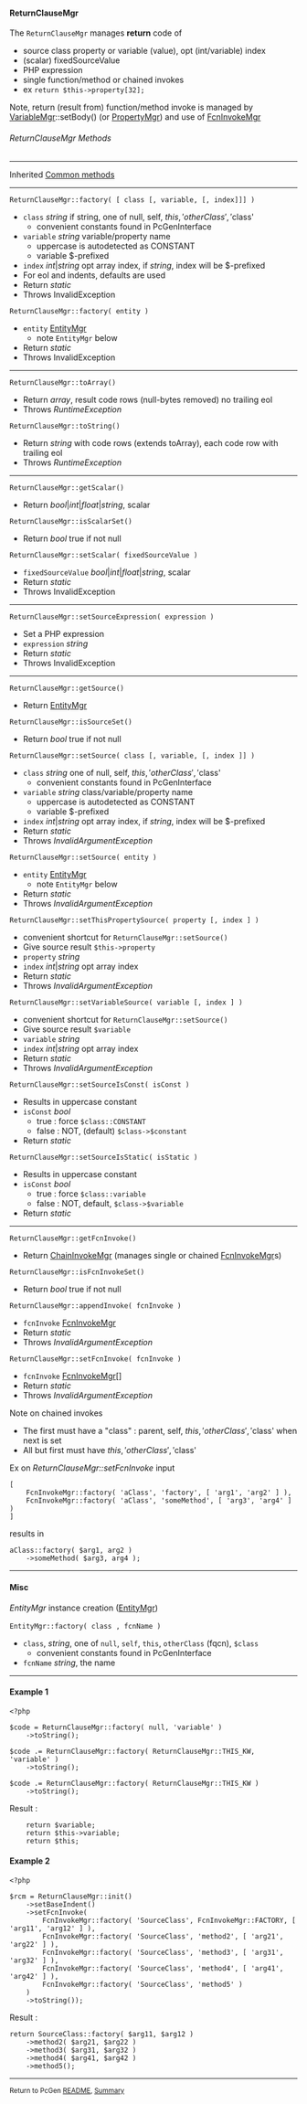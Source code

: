 [comment]: # (This file is part of PcGen, PHP Code Generation support package. Copyright 2020 Kjell-Inge Gustafsson, kigkonsult, All rights reserved, licence GPL 3.0)

#### ReturnClauseMgr

The ```ReturnClauseMgr``` manages **return** code of 
* source class property or variable (value), opt (int/variable) index
* (scalar) fixedSourceValue
* PHP expression
* single function/method or chained invokes
* ex ```return $this->property[32];```

Note, return (result from) function/method invoke is managed by [VariableMgr]::setBody() (or [PropertyMgr]) and use of [FcnInvokeMgr]

###### ReturnClauseMgr Methods

---
Inherited [Common methods]

---

```ReturnClauseMgr::factory( [ class [, variable, [, index]]] )```
* ```class``` _string_ if string, one of null, self, $this, 'otherClass', '$class'
  * convenient constants found in PcGenInterface 
* ```variable``` _string_ variable/property name
  * uppercase is autodetected as CONSTANT
  * variable $-prefixed
* ```index```  _int_|_string_ opt array index, if _string_, index will be $-prefixed 
* For eol and indents, defaults are used
* Return _static_
* Throws InvalidException

```ReturnClauseMgr::factory( entity )```
* ```entity``` [EntityMgr]
  *  note ```EntityMgr``` below
* Return _static_
* Throws InvalidException
---

```ReturnClauseMgr::toArray()```
* Return _array_, result code rows (null-bytes removed) no trailing eol
* Throws _RuntimeException_

```ReturnClauseMgr::toString()```
* Return _string_ with code rows (extends toArray), each code row with trailing eol
* Throws _RuntimeException_
---

```ReturnClauseMgr::getScalar()```
* Return _bool_|_int_|_float_|_string_, scalar

```ReturnClauseMgr::isScalarSet()```
* Return _bool_ true if not null

```ReturnClauseMgr::setScalar( fixedSourceValue )```
* ```fixedSourceValue``` _bool_|_int_|_float_|_string_, scalar
* Return _static_
* Throws InvalidException
---

```ReturnClauseMgr::setSourceExpression( expression )```
* Set a PHP expression
* ```expression``` _string_
* Return _static_
* Throws InvalidException
---

```ReturnClauseMgr::getSource()```
* Return [EntityMgr]

```ReturnClauseMgr::isSourceSet()```
* Return _bool_ true if not null

```ReturnClauseMgr::setSource( class [, variable, [, index ]] )```
* ```class``` _string_ one of null, self, $this, 'otherClass', '$class'
  * convenient constants found in PcGenInterface 
* ```variable``` _string_ class/variable/property name
  * uppercase is autodetected as CONSTANT
  * variable $-prefixed
* ```index```  _int_|_string_ opt array index, if _string_, index will be $-prefixed 
* Return _static_
* Throws _InvalidArgumentException_

```ReturnClauseMgr::setSource( entity )```
* ```entity``` [EntityMgr]
  *  note ```EntityMgr``` below
* Return _static_
* Throws _InvalidArgumentException_

```ReturnClauseMgr::setThisPropertySource( property [, index ] )```
* convenient shortcut for ```ReturnClauseMgr::setSource()```
* Give source result ```$this->property```
* ```property``` _string_
* ```index```  _int_|_string_ opt array index
* Return _static_
* Throws _InvalidArgumentException_

```ReturnClauseMgr::setVariableSource( variable [, index ] )```
* convenient shortcut for ```ReturnClauseMgr::setSource()```
* Give source result ```$variable```
* ```variable``` _string_
* ```index```  _int_|_string_ opt array index
* Return _static_
* Throws _InvalidArgumentException_

```ReturnClauseMgr::setSourceIsConst( isConst )```
 * Results in uppercase constant
* ```isConst``` _bool_
  * true : force ```$class::CONSTANT```
  * false : NOT, (default) ```$class->$constant``` 
* Return _static_


```ReturnClauseMgr::setSourceIsStatic( isStatic )```
 * Results in uppercase constant
* ```isConst``` _bool_
  * true : force ```$class::variable```
  * false : NOT, default, ```$class->$variable``` 
* Return _static_
---

```ReturnClauseMgr::getFcnInvoke()```
* Return [ChainInvokeMgr] (manages single or chained [FcnInvokeMgr]s)

```ReturnClauseMgr::isFcnInvokeSet()```
* Return _bool_ true if not null

```ReturnClauseMgr::appendInvoke( fcnInvoke )```
* ```fcnInvoke``` [FcnInvokeMgr]
* Return _static_
* Throws _InvalidArgumentException_

```ReturnClauseMgr::setFcnInvoke( fcnInvoke )```
* ```fcnInvoke``` [FcnInvokeMgr]\[]
* Return _static_
* Throws _InvalidArgumentException_

Note on chained invokes
* The first must have a "class" : parent, self, $this, 'otherClass', '$class' when next is set
* All but first must have $this, 'otherClass', '$class'

Ex on _ReturnClauseMgr::setFcnInvoke_ input
```
[
    FcnInvokeMgr::factory( 'aClass', 'factory', [ 'arg1', 'arg2' ] ),
    FcnInvokeMgr::factory( 'aClass', 'someMethod', [ 'arg3', 'arg4' ] )
]
``` 
results in 
```
aClass::factory( $arg1, arg2 )
    ->someMethod( $arg3, arg4 );
```
---


#### Misc

_EntityMgr_ instance creation ([EntityMgr])<br><br>
```EntityMgr::factory( class , fcnName )```
* ```class```, _string_, one of ```null```, ```self```, ```this```, ```otherClass``` (fqcn), ```$class```
  * convenient constants found in PcGenInterface
* ```fcnName``` _string_, the name
---

#### Example 1

```
<?php

$code = ReturnClauseMgr::factory( null, 'variable' )
    ->toString();

$code .= ReturnClauseMgr::factory( ReturnClauseMgr::THIS_KW, 'variable' )
    ->toString();

$code .= ReturnClauseMgr::factory( ReturnClauseMgr::THIS_KW )
    ->toString();

```

Result :

```
    return $variable;
    return $this->variable;
    return $this;
```

#### Example 2

```
<?php

$rcm = ReturnClauseMgr::init()
    ->setBaseIndent()
    ->setFcnInvoke( 
        FcnInvokeMgr::factory( 'SourceClass', FcnInvokeMgr::FACTORY, [ 'arg11', 'arg12' ] ),
        FcnInvokeMgr::factory( 'SourceClass', 'method2', [ 'arg21', 'arg22' ] ),
        FcnInvokeMgr::factory( 'SourceClass', 'method3', [ 'arg31', 'arg32' ] ),
        FcnInvokeMgr::factory( 'SourceClass', 'method4', [ 'arg41', 'arg42' ] ),
        FcnInvokeMgr::factory( 'SourceClass', 'method5' )
    )
    ->toString());

```

Result :

```
return SourceClass::factory( $arg11, $arg12 )
    ->method2( $arg21, $arg22 )
    ->method3( $arg31, $arg32 )
    ->method4( $arg41, $arg42 )
    ->method5();

```

---


<small>Return to PcGen [README], [Summary]</small> 

[ChainInvokeMgr]:ChainInvokeMgr.md
[Common methods]:CommonMethods.md
[EntityMgr]:EntityMgr.md
[FcnInvokeMgr]:FcnInvokeMgr.md
[PropertyMgr]:PropertyMgr.md
[README]:../README.md
[Summary]:Summary.md
[VariableMgr]:VariableMgr.md
